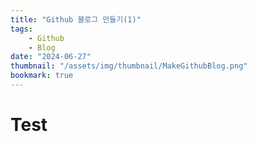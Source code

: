 ```yaml
---
title: "Github 블로그 만들기(1)"
tags:
    - Github
    - Blog
date: "2024-06-27"
thumbnail: "/assets/img/thumbnail/MakeGithubBlog.png"
bookmark: true
---
```


# Test